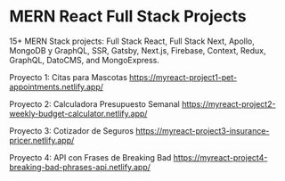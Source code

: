 # MERN React Full Stack Projects
15+ MERN Stack projects: Full Stack React, Full Stack Next, Apollo, MongoDB y GraphQL, SSR, Gatsby, Next.js, Firebase, Context, Redux, GraphQL, DatoCMS, and MongoExpress.

Proyecto 1: Citas para Mascotas https://myreact-project1-pet-appointments.netlify.app/

Proyecto 2: Calculadora Presupuesto Semanal https://myreact-project2-weekly-budget-calculator.netlify.app/

Proyecto 3: Cotizador de Seguros https://myreact-project3-insurance-pricer.netlify.app/

Proyecto 4: API con Frases de Breaking Bad https://myreact-project4-breaking-bad-phrases-api.netlify.app/
